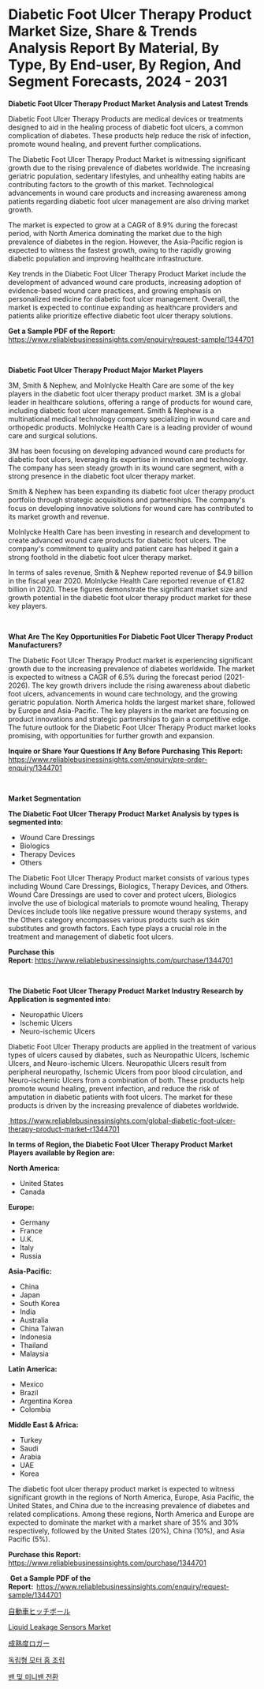 <p><h1>Diabetic Foot Ulcer Therapy Product Market Size, Share & Trends Analysis Report By Material, By Type, By End-user, By Region, And Segment Forecasts, 2024 - 2031</h1></p><p><strong>Diabetic Foot Ulcer Therapy Product Market Analysis and Latest Trends</strong></p>
<p><p>Diabetic Foot Ulcer Therapy Products are medical devices or treatments designed to aid in the healing process of diabetic foot ulcers, a common complication of diabetes. These products help reduce the risk of infection, promote wound healing, and prevent further complications.</p><p>The Diabetic Foot Ulcer Therapy Product Market is witnessing significant growth due to the rising prevalence of diabetes worldwide. The increasing geriatric population, sedentary lifestyles, and unhealthy eating habits are contributing factors to the growth of this market. Technological advancements in wound care products and increasing awareness among patients regarding diabetic foot ulcer management are also driving market growth.</p><p>The market is expected to grow at a CAGR of 8.9% during the forecast period, with North America dominating the market due to the high prevalence of diabetes in the region. However, the Asia-Pacific region is expected to witness the fastest growth, owing to the rapidly growing diabetic population and improving healthcare infrastructure.</p><p>Key trends in the Diabetic Foot Ulcer Therapy Product Market include the development of advanced wound care products, increasing adoption of evidence-based wound care practices, and growing emphasis on personalized medicine for diabetic foot ulcer management. Overall, the market is expected to continue expanding as healthcare providers and patients alike prioritize effective diabetic foot ulcer therapy solutions.</p></p>
<p><strong>Get a Sample PDF of the Report:&nbsp;</strong> <a href="https://www.reliablebusinessinsights.com/enquiry/request-sample/1344701">https://www.reliablebusinessinsights.com/enquiry/request-sample/1344701</a></p>
<p>&nbsp;</p>
<p><strong>Diabetic Foot Ulcer Therapy Product Major Market Players</strong></p>
<p><p>3M, Smith & Nephew, and Molnlycke Health Care are some of the key players in the diabetic foot ulcer therapy product market. 3M is a global leader in healthcare solutions, offering a range of products for wound care, including diabetic foot ulcer management. Smith & Nephew is a multinational medical technology company specializing in wound care and orthopedic products. Molnlycke Health Care is a leading provider of wound care and surgical solutions.</p><p>3M has been focusing on developing advanced wound care products for diabetic foot ulcers, leveraging its expertise in innovation and technology. The company has seen steady growth in its wound care segment, with a strong presence in the diabetic foot ulcer therapy market.</p><p>Smith & Nephew has been expanding its diabetic foot ulcer therapy product portfolio through strategic acquisitions and partnerships. The company's focus on developing innovative solutions for wound care has contributed to its market growth and revenue.</p><p>Molnlycke Health Care has been investing in research and development to create advanced wound care products for diabetic foot ulcers. The company's commitment to quality and patient care has helped it gain a strong foothold in the diabetic foot ulcer therapy market.</p><p>In terms of sales revenue, Smith & Nephew reported revenue of $4.9 billion in the fiscal year 2020. Molnlycke Health Care reported revenue of €1.82 billion in 2020. These figures demonstrate the significant market size and growth potential in the diabetic foot ulcer therapy product market for these key players.</p></p>
<p>&nbsp;</p>
<p><strong>What Are The Key Opportunities For Diabetic Foot Ulcer Therapy Product Manufacturers?</strong></p>
<p><p>The Diabetic Foot Ulcer Therapy Product market is experiencing significant growth due to the increasing prevalence of diabetes worldwide. The market is expected to witness a CAGR of 6.5% during the forecast period (2021-2026). The key growth drivers include the rising awareness about diabetic foot ulcers, advancements in wound care technology, and the growing geriatric population. North America holds the largest market share, followed by Europe and Asia-Pacific. The key players in the market are focusing on product innovations and strategic partnerships to gain a competitive edge. The future outlook for the Diabetic Foot Ulcer Therapy Product market looks promising, with opportunities for further growth and expansion.</p></p>
<p><strong>Inquire or Share Your Questions If Any Before Purchasing This Report:</strong> <a href="https://www.reliablebusinessinsights.com/enquiry/pre-order-enquiry/1344701">https://www.reliablebusinessinsights.com/enquiry/pre-order-enquiry/1344701</a></p>
<p>&nbsp;</p>
<p><strong>Market Segmentation</strong></p>
<p><strong>The Diabetic Foot Ulcer Therapy Product Market Analysis by types is segmented into:</strong></p>
<p><ul><li>Wound Care Dressings</li><li>Biologics</li><li>Therapy Devices</li><li>Others</li></ul></p>
<p><p>The Diabetic Foot Ulcer Therapy Product market consists of various types including Wound Care Dressings, Biologics, Therapy Devices, and Others. Wound Care Dressings are used to cover and protect ulcers, Biologics involve the use of biological materials to promote wound healing, Therapy Devices include tools like negative pressure wound therapy systems, and the Others category encompasses various products such as skin substitutes and growth factors. Each type plays a crucial role in the treatment and management of diabetic foot ulcers.</p></p>
<p><strong>Purchase this Report:&nbsp;</strong><a href="https://www.reliablebusinessinsights.com/purchase/1344701">https://www.reliablebusinessinsights.com/purchase/1344701</a></p>
<p>&nbsp;</p>
<p><strong>The Diabetic Foot Ulcer Therapy Product Market Industry Research by Application is segmented into:</strong></p>
<p><ul><li>Neuropathic Ulcers</li><li>Ischemic Ulcers</li><li>Neuro-ischemic Ulcers</li></ul></p>
<p><p>Diabetic Foot Ulcer Therapy products are applied in the treatment of various types of ulcers caused by diabetes, such as Neuropathic Ulcers, Ischemic Ulcers, and Neuro-ischemic Ulcers. Neuropathic Ulcers result from peripheral neuropathy, Ischemic Ulcers from poor blood circulation, and Neuro-ischemic Ulcers from a combination of both. These products help promote wound healing, prevent infection, and reduce the risk of amputation in diabetic patients with foot ulcers. The market for these products is driven by the increasing prevalence of diabetes worldwide.</p></p>
<p><a href="https://www.reliablebusinessinsights.com/global-diabetic-foot-ulcer-therapy-product-market-r1344701">&nbsp;https://www.reliablebusinessinsights.com/global-diabetic-foot-ulcer-therapy-product-market-r1344701</a></p>
<p><strong>In terms of Region, the Diabetic Foot Ulcer Therapy Product Market Players available by Region are:</strong></p>
<p>
    <p> <strong> North America: </strong>
        <ul>
            <li>United States</li>
            <li>Canada</li>
        </ul>
        </p> 
    <p> <strong> Europe: </strong>
        <ul>
            <li>Germany</li>
            <li>France</li>
            <li>U.K.</li>
            <li>Italy</li>
            <li>Russia</li>
        </ul>
        </p> 
    <p> <strong> Asia-Pacific: </strong>
        <ul>
            <li>China</li>
            <li>Japan</li>
            <li>South Korea</li>
            <li>India</li>
            <li>Australia</li>
            <li>China Taiwan</li>
            <li>Indonesia</li>
            <li>Thailand</li>
            <li>Malaysia</li>
        </ul>
        </p> 
    <p> <strong> Latin America: </strong>
        <ul>
            <li>Mexico</li>
            <li>Brazil</li>
            <li>Argentina Korea</li>
            <li>Colombia</li>
        </ul>
        </p> 
    <p> <strong> Middle East & Africa: </strong>
        <ul>
            <li>Turkey</li>
            <li>Saudi</li>
            <li>Arabia</li>
            <li>UAE</li>
            <li>Korea</li>
        </ul>
    </p>
    </p>
<p><p>The diabetic foot ulcer therapy product market is expected to witness significant growth in the regions of North America, Europe, Asia Pacific, the United States, and China due to the increasing prevalence of diabetes and related complications. Among these regions, North America and Europe are expected to dominate the market with a market share of 35% and 30% respectively, followed by the United States (20%), China (10%), and Asia Pacific (5%).</p></p>
<p><strong>Purchase this Report: </strong><a href="https://www.reliablebusinessinsights.com/purchase/1344701">https://www.reliablebusinessinsights.com/purchase/1344701</a></p>
<p>&nbsp;<strong>Get a Sample PDF of the Report:&nbsp;&nbsp;</strong><a href="https://www.reliablebusinessinsights.com/enquiry/request-sample/1344701">https://www.reliablebusinessinsights.com/enquiry/request-sample/1344701</a></p>
<p><strong></strong></p>
<p><p><a href="https://github.com/CieloStamm/Market-Research-Report-List-1/blob/main/6921833100203.md">自動車ヒッチボール</a></p><p><a href="https://issuu.com/reportprime-2/docs/liquid-leakage-sensors-market-size-2030.pptx">Liquid Leakage Sensors Market</a></p><p><a href="https://github.com/KenyonJohns/Market-Research-Report-List-1/blob/main/2728191100204.md">成熟度ロガー</a></p><p><a href="https://github.com/valroy852/Market-Research-Report-List-1/blob/main/309520991528.md">독립형 모터 홈 조립</a></p><p><a href="https://github.com/RonSpencer61/Market-Research-Report-List-1/blob/main/808445391529.md">밴 및 미니밴 전환</a></p></p>